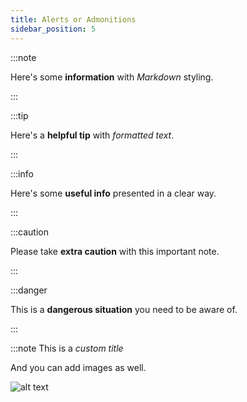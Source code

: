 ```yaml
---
title: Alerts or Admonitions
sidebar_position: 5
---
```


:::note

Here's some **information** with _Markdown_ styling.

:::

:::tip

Here's a **helpful tip** with _formatted text_.

:::

:::info

Here's some **useful info** presented in a clear way.

:::

:::caution

Please take **extra caution** with this important note.

:::

:::danger

This is a **dangerous situation** you need to be aware of.

:::

:::note This is a _custom title_

And you can add images as well.

![alt text](https://picsum.photos/600/400)